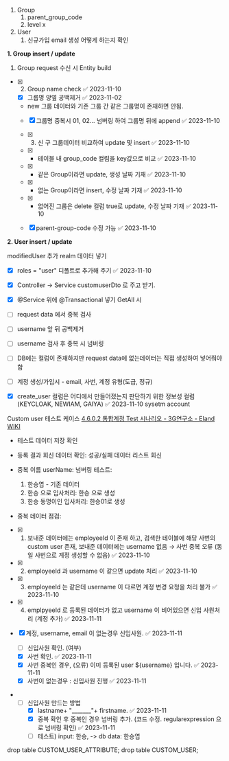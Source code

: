1. Group
	1. parent_group_code
	2. level x
2. User
	1. 신규가입 email 생성 어떻게 하는지 확인

**1. Group insert / update**

 1. Group request 수신 시 Entity build
- [x] 2. Group name check ✅ 2023-11-10
	- [x] 그룹명 양옆 공백제거 ✅ 2023-11-02
	- new 그룹 데이터와 기존 그룹 간 같은 그룹명이 존재하면 안됨. 
	- [x] 그룹명 중복시 01, 02... 넘버링 하여 그룹명 뒤에 append ✅ 2023-11-10

  - [x] 3. 신 구 그룹데이터 비교하여 update 및 insert ✅ 2023-11-10
  - [x] - 테이블 내 group_code 컬럼을 key값으로 비교 ✅ 2023-11-10
  - [x] - 같은 Group이라면 update, 생성 날짜 기재 ✅ 2023-11-10
  - [x] - 없는 Group이라면 insert, 수정 날짜 기재 ✅ 2023-11-10
  - [x] - 없어진 그룹은 delete 컬럼 true로 update, 수정 날짜 기재 ✅ 2023-11-10
  - [x] parent-group-code 수정 가능 ✅ 2023-11-10

**2. User insert / update**

modifiedUser 추가
realm  데이터 넣기
- [x] roles = "user" 디폴트로 추가해 주기 ✅ 2023-11-10

- [x] Controller -> Service customuserDto 로 주고 받기.

- [x] @Service 위에 @Transactional 넣기
GetAll 시

- [ ] request data 에서 중복 검사
- [ ] username 앞 뒤 공백제거
- [ ] username 검사 후 중복 시 넘버링
- [ ] DB에는 컬럼이 존재하지만 request data에 없는데이터는 직접 생성하여 넣어줘야함
- [ ] 계정 생성/가입시 - email, 사번, 계정 유형(도급, 정규)
- [x] create_user 컬럼은 어디에서 만들어졌는지 판단하기 위한 정보성 컬럼(KEYCLOAK, NEWIAM, GAIYA) ✅ 2023-11-10 sysetm account



Custom user 테스트 케이스
[4.6.0.2 통합계정 Test 시나리오 - 3G연구소 - Eland WIKI](https://wiki.eland.co.kr/pages/viewpage.action?pageId=311985745) 

- 테스트 데이터 저장 확인
- 등록 결과 회신 데이터 확인: 성공/실패 데이터 리스트 회신
- 중복 이름 userName: 넘버링 테스트:
    1. 한승엽 - 기존 데이터
    2. 한승 으로 입사처리: 한승 으로 생성
    3. 한승 동명이인 입사처리: 한승01로 생성
    
- 중복 데이터 점검:
- [x] 1. 보내준 데이터에는 employeeId 이 존재 하고, 검색한 테이블에 해당 사번의 custom user 존재, 보내준 데이터에는 username 없음 → 사번 중복 오류 (동일 사번으로 계정 생성할 수 없음) ✅ 2023-11-10
 - [x] 2. employeeId 과 username 이 같으면 update 처리 ✅ 2023-11-10
 - [x] 3. employeeId 는 같은데 username 이 다르면 계정 변경 요청을 처리 불가 ✅ 2023-11-10
 - [x] 4. emplpyeeId 로 등록된 데이터가 없고 username 이 비어있으면 신입 사원처리 (계정 추가) ✅ 2023-11-11

- [x] 계정, username, email 이 없는경우 신입사원. ✅ 2023-11-11
	- [ ] 신입사원 확인. (여부) 
	- [x] 사번 확인. ✅ 2023-11-11
	- [x] 사번 중복인 경우, (오류) 이미 등록된 user ${username} 입니다. ✅ 2023-11-11
	- [x] 사번이 없는경우 : 신입사원 진행 ✅ 2023-11-11
- 
	- [ ] 신입사원  만드는 방법
		- [x] lastname+ "_______"+ firstname. ✅ 2023-11-11
		- [x] 중복 확인 후 중복인  경우 넘버링 추가. (코드 수정. regularexpression 으로 넘버링 확인) ✅ 2023-11-11
		- [ ] 테스트) input: 한승, -> db data: 한승엽

drop table CUSTOM_USER_ATTRIBUTE;
drop table CUSTOM_USER;
